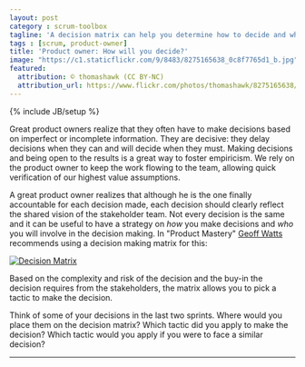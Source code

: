 ```yaml
---
layout: post
category : scrum-toolbox
tagline: 'A decision matrix can help you determine how to decide and who to involve'
tags : [scrum, product-owner]
title: 'Product owner: How will you decide?'
image: "https://c1.staticflickr.com/9/8483/8275165638_0c8f7765d1_b.jpg"
featured:
  attribution: © thomashawk (CC BY-NC)
  attribution_url: https://www.flickr.com/photos/thomashawk/8275165638/
---
```

{% include JB/setup %}

Great product owners realize that they often have to make 
decisions based on imperfect or incomplete information.
They are decisive: they delay decisions when they can
and will decide when they must.
Making decisions and being open to the results
is a great way to foster empiricism.
We rely on the product owner to keep the work flowing to the team,
allowing quick verification of our highest value assumptions.

A great product owner realizes that 
although he is the one finally accountable for each decision made,
each decision should clearly reflect the shared vision of the stakeholder team.
Not every decision is the same and it can be useful to have a strategy on 
_how_ you make decisions and _who_ you will involve in the decision making.
In "Product Mastery" [Geoff Watts] recommends using 
a decision making matrix for this:

<a href="https://drive.google.com/open?id=0B6jUQ8RVhYDgaEFNZUpNbzNLb00">
<img src="{{ BASE_URL }}/assets/img/blog/how-will-you-decide.png"
     alt="Decision Matrix"
     class="img-responsive">
</a>

Based on the complexity and risk of the decision and the buy-in 
the decision requires from the stakeholders, 
the matrix allows you to pick a tactic to make the decision.

Think of some of your decisions in the last two sprints.
Where would you place them on the decision matrix?
Which tactic did you apply to make the decision?
Which tactic would you apply if you were to face a similar decision?


---

 [Geoff Watts]: https://www.amazon.com/Product-Mastery-Good-Great-Ownership-ebook/dp/B06VXWFZ4P
 [res]: https://drive.google.com/open?id=0B6jUQ8RVhYDgaEFNZUpNbzNLb00
 [img]: /assets/img/blog/how-will-you-decide.png
